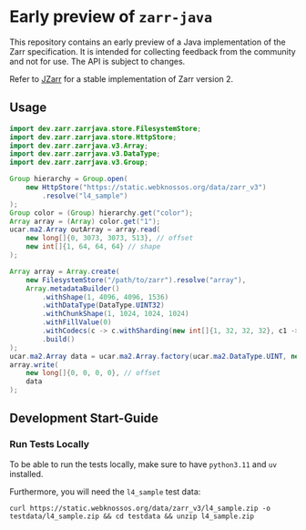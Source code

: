 # Early preview of `zarr-java`

This repository contains an early preview of a Java implementation of the Zarr specification. 
It is intended for collecting feedback from the community and not for use. The API is subject to changes.

Refer to [JZarr](https://github.com/zarr-developers/jzarr) for a stable implementation of Zarr version 2.

## Usage
```java
import dev.zarr.zarrjava.store.FilesystemStore;
import dev.zarr.zarrjava.store.HttpStore;
import dev.zarr.zarrjava.v3.Array;
import dev.zarr.zarrjava.v3.DataType;
import dev.zarr.zarrjava.v3.Group;

Group hierarchy = Group.open(
    new HttpStore("https://static.webknossos.org/data/zarr_v3")
        .resolve("l4_sample")
);
Group color = (Group) hierarchy.get("color");
Array array = (Array) color.get("1");
ucar.ma2.Array outArray = array.read(
    new long[]{0, 3073, 3073, 513}, // offset
    new int[]{1, 64, 64, 64} // shape
);

Array array = Array.create(
    new FilesystemStore("/path/to/zarr").resolve("array"),
    Array.metadataBuilder()
        .withShape(1, 4096, 4096, 1536)
        .withDataType(DataType.UINT32)
        .withChunkShape(1, 1024, 1024, 1024)
        .withFillValue(0)
        .withCodecs(c -> c.withSharding(new int[]{1, 32, 32, 32}, c1 -> c1.withBlosc()))
        .build()
);
ucar.ma2.Array data = ucar.ma2.Array.factory(ucar.ma2.DataType.UINT, new int[]{1, 1024, 1024, 1024});
array.write(
    new long[]{0, 0, 0, 0}, // offset
    data
);
```
## Development Start-Guide

### Run Tests Locally
To be able to run the tests locally, make sure to have `python3.11` and `uv` installed. 

Furthermore, you will need the `l4_sample` test data:

`curl https://static.webknossos.org/data/zarr_v3/l4_sample.zip -o testdata/l4_sample.zip
&& cd testdata
&& unzip l4_sample.zip
`